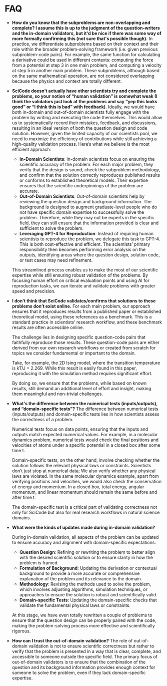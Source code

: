 # FAQ

* **How do you know that the subproblems are non-overlapping and complete? I assume this is up to the judgment of the question-writers and the in-domain validators, but it'd be nice if there was some way of more formally confirming this (not sure that's possible though).**
  In practice, we differentiate subproblems based on their context and their role within the broader problem-solving framework (i.e. given previous subproblem-code pairs). For example, the same function for calculating a derivative could be used in different contexts: computing the force from a potential at step 3 in one main problem, and computing a velocity at step 5 in another main problem. These subproblems, although based on the same mathematical operation, are not considered overlapping because the physics and context are totally different.
 
* **SciCode doesn’t actually have other scientists try and complete the problems, so your notion of “human validation” is somewhat weak (I think the validators just look at the problems and say “yep this looks good” or “I think this is bad” with feedback)**. Ideally, we would have both in-domain and out-of-domain scientists fully engage with the problem by writing and executing the code themselves. This would allow us to systematically record their mistakes, feedback, and discussions, resulting in an ideal version of both the question design and code solution. However, given the limited capacity of our scientists pool, we need to maximize the efficiency of contributions while still achieving a high-quality validation process. Here’s what we believe is the most efficient approach:
    * **In-Domain Scientists**: In-domain scientists focus on ensuring the scientific accuracy of the problem. For each major problem, they verify that the design is sound, check the subproblem methodology, and confirm that the solution correctly reproduces published results or conforms to established theoretical models. Their expertise ensures that the scientific underpinnings of the problem are accurate.
    * **Out-of-Domain Scientists**: Out-of-domain scientists help by reviewing the question design and background information. The background is designed to augment graduate-level people who do not have specific domain expertise to successfully solve the problem. Therefore, while they may not be experts in the specific field, they can still ensure that the information provided is clear and sufficient to solve the problem.
    * **Leveraging GPT-4 for Reproduction**: Instead of requiring human scientists to reproduce the problem, we delegate this task to GPT-4. This is both cost-effective and efficient. The scientists’ primary responsibility then becomes performing error analysis on the outputs, identifying areas where the question design, solution code, or test cases may need refinement.

    This streamlined process enables us to make the most of our scientific expertise while still ensuring robust validation of the problems. By focusing human effort on critical evaluation points and using AI for reproduction tasks, we can iterate and validate problems with greater speed and precision.


* **I don’t think that SciCode validates/confirms that solutions to these problems don’t exist online.** For each main problem, our approach ensures that it reproduces results from a published paper or established theoretical model, using these references as a benchmark. This is a standard practice in scientists’ research workflow, and these benchmark results are often accessible online. 

    The challenge lies in designing specific question-code pairs that faithfully reproduce those results. These question-code pairs are either derived from our own research workflows or created from scratch for topics we consider fundamental or important to the domain.


    Take, for example, the 2D Ising model, where the transition temperature is kT/J = 2.269. While this result is easily found in this paper, reproducing it with the simulation method requires significant effort. 

    By doing so, we ensure that the problems, while based on known results, still demand an additional level of effort and insight, making them meaningful and non-trivial challenges.

* **What's the difference between the numerical tests (inputs/outputs), and “domain-specific tests”?** The difference between numerical tests (inputs/outputs) and domain-specific tests lies in how scientists assess the correctness of a problem.


    Numerical tests focus on data points, ensuring that the inputs and outputs match expected numerical values. For example, in a molecular dynamics problem, numerical tests would check the final positions and velocities of atoms under a specific potential in a closed box after some time t.


    Domain-specific tests, on the other hand, involve checking whether the solution follows the relevant physical laws or constraints. Scientists don’t just stop at numerical data; We also verify whether any physical laws are violated. In the same molecular dynamics example, apart from verifying positions and velocities, we would also check the conservation of energy and momentum. In a closed box, total energy, angular momentum, and linear momentum should remain the same before and after time t.


    The domain-specific test is a critical part of validating correctness not only for SciCode but also for real research workflows in natural science domains.




* **What were the kinds of updates made during in-domain validation?**

    During in-domain validation, all aspects of the problem can be updated to ensure accuracy and alignment with domain-specific expectations:

	* **Question Design**: Refining or rewriting the problem to better align with the desired scientific solution or to ensure clarity in how the problem is framed.
	* **Formulation of Background**: Updating the derivation or contextual background to provide a more accurate or comprehensive explanation of the problem and its relevance to the domain.
	* **Methodology**: Revising the methods used to solve the problem, which involves adjusting algorithms, simulation techniques, or approaches to ensure the solution is robust and scientifically valid.
	* **Domain-specific Tests**: Updating the domain-specific checks that validate the fundamental physical laws or constraints.

    At this stage, we have even totally rewritten a couple of problems to ensure that the question design can be properly paired with the code, making the problem-solving process more effective and scientifically rigorous.



* **How can I trust the out-of-domain validation?**
    The role of out-of-domain validation is not to ensure scientific correctness but rather to verify that the problem is presented in a way that is clear, complete, and accessible to someone outside the specific field. The primary focus of out-of-domain validators is to ensure that the combination of the question and its background information provides enough context for someone to solve the problem, even if they lack domain-specific expertise.

